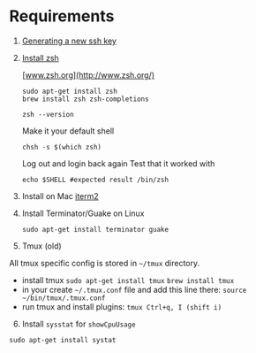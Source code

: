 # Requirements

1. [Generating a new ssh key](https://help.github.com/articles/generating-a-new-ssh-key-and-adding-it-to-the-ssh-agent/)

2. [Install zsh](https://github.com/robbyrussell/oh-my-zsh/wiki/Installing-ZSH)

    [www.zsh.org](http://www.zsh.org/)

   ```shell
   sudo apt-get install zsh
   brew install zsh zsh-completions
   ```

    ```shell
    zsh --version
    ```

    Make it your default shell

    ```shell
    chsh -s $(which zsh)
    ```

    Log out and login back again
    Test that it worked with
    ```shell
    echo $SHELL #expected result /bin/zsh
    ```

3. Install on Mac [iterm2](https://www.iterm2.com/index.html)

4. Install Terminator/Guake on Linux

    ```sudo apt-get install terminator guake```

5. Tmux (old)

All tmux specific config is stored in `~/tmux` directory.

 - install tmux
    `sudo apt-get install tmux`
    `brew install tmux`
 - in your create `~/.tmux.conf` file and add this line there:
    `source ~/bin/tmux/.tmux.conf`
 - run tmux and install plugins:
    `tmux
    Ctrl+q, I (shift i)`

6. Install `sysstat` for `showCpuUsage`

```
sudo apt-get install systat
```
